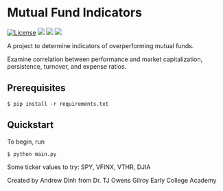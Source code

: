 # Mutual Fund Indicators

[![License](https://img.shields.io/github/license/andrewkdinh/fund-indicators.svg)](https://raw.githubusercontent.com/andrewkdinh/fund-indicators/master/LICENSE)
![](https://img.shields.io/github/last-commit/andrewkdinh/fund-indicators.svg)
![](https://img.shields.io/github/languages/top/andrewkdinh/fund-indicators.svg)
![](https://img.shields.io/github/languages/code-size/andrewkdinh/fund-indicators.svg)

A project to determine indicators of overperforming mutual funds.

Examine correlation between performance and market capitalization, persistence, turnover, and expense ratios.

## Prerequisites

`$ pip install -r requirements.txt`

## Quickstart

To begin, run

`$ python main.py`

Some ticker values to try:
SPY, VFINX, VTHR, DJIA

Created by Andrew Dinh from Dr. TJ Owens Gilroy Early College Academy
